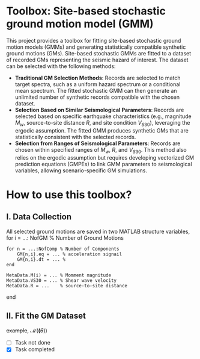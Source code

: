 # Toolbox: Site-based stochastic ground motion model (GMM) 
This project provides a toolbox for fitting site-based stochastic ground motion models (GMMs) and generating statistically compatible synthetic ground motions (GMs). Site-based stochastic GMMs are fitted to a dataset of recorded GMs representing the seismic hazard of interest. The dataset can be selected with the following methods:
* **Traditional GM Selection Methods**: Records are selected to match target spectra, such as a uniform hazard spectrum or a conditional mean spectrum. The fitted stochastic GMM can then generate an unlimited number of synthetic records compatible with the chosen dataset.
* **Selection Based on Similar Seismological Parameters**: Records are selected based on specific earthquake characteristics (e.g., magnitude $M_w$, source-to-site distance $R$, and site condition $V_{S30}$), leveraging the ergodic assumption. The fitted GMM produces synthetic GMs that are statistically consistent with the selected records.
* **Selection from Ranges of Seismological Parameters**: Records are chosen within specified ranges of $M_w$, $R$, and $V_{S30}$. This method also relies on the ergodic assumption but requires developing vectorized GM prediction equations (GMPEs) to link GMM parameters to seismological variables, allowing scenario-specific GM simulations.

#  How to use this toolbox?
## I. Data Collection
All selected ground motions are saved in two MATLAB structure variables, 
for i = ...: NofGM % Number of Ground Motions

    for n = ...:NofComp % Number of Components
        GM{n,i}.eq = ... % acceleration signail
        GM{n,i}.dt = ... %
    end

    MetaData.M(i) = ... % Momment magnitude
    MetaData.VS30 = ... % Shear wave velocity
    MetaData.R = ...    % source-to-site distance
end

## II. Fit the GM Dataset



~~example~~,
$\mathcal{M}(\boldsymbol(\theta))$

- [ ] Task not done
- [x] Task completed
